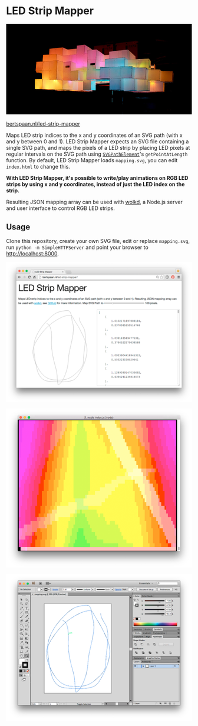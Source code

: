 # LED Strip Mapper

![](img/wolk.jpg)

[bertspaan.nl/led-strip-mapper](http://bertspaan.nl/led-strip-mapper)

Maps LED strip indices to the x and y coordinates of an SVG path (with x and y between 0 and 1). LED Strip Mapper expects an SVG file containing a single SVG path, and maps the pixels of a LED strip by placing LED pixels at regular intervals on the SVG path using [`SVGPathElement`](https://developer.mozilla.org/en/docs/Web/API/SVGPathElement)'s `getPointAtLength` function. By default, LED Strip Mapper loads `mapping.svg`, you can edit `index.html` to change this.

__With LED Strip Mapper, it's possible to write/play animations on RGB LED strips by using x and y coordinates, instead of just the LED index on the strip.__

Resulting JSON mapping array can be used with <a href="https://github.com/bertspaan/wolkd">wolkd</a>, a Node.js server and user interface to control RGB LED strips.

## Usage

Clone this repository, create your own SVG file, edit or replace `mapping.svg`, run `python -m SimpleHTTPServer` and point your browser to [http://localhost:8000](http://localhost:8000).

![](img/led-strip-mapper.png)

![](img/wolkd.png)

![](img/illustrator.png)
